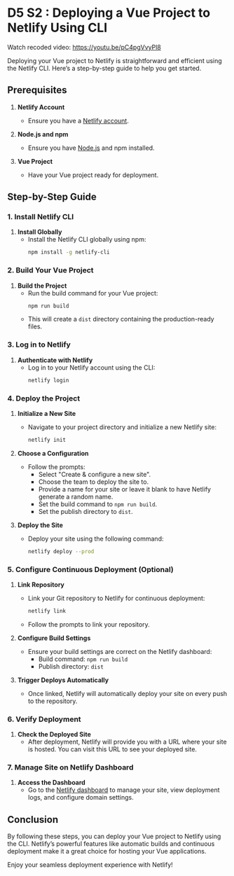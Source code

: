 # D5 S2 : Deploying a Vue Project to Netlify Using CLI

Watch recoded video: https://youtu.be/pC4pgVvyPl8

Deploying your Vue project to Netlify is straightforward and efficient using the Netlify CLI. Here’s a step-by-step guide to help you get started.

## Prerequisites

1. **Netlify Account**
   - Ensure you have a [Netlify account](https://www.netlify.com/).

2. **Node.js and npm**
   - Ensure you have [Node.js](https://nodejs.org/) and npm installed.

3. **Vue Project**
   - Have your Vue project ready for deployment.

## Step-by-Step Guide

### 1. Install Netlify CLI

1. **Install Globally**
   - Install the Netlify CLI globally using npm:
     ```bash
     npm install -g netlify-cli
     ```

### 2. Build Your Vue Project

1. **Build the Project**
   - Run the build command for your Vue project:
     ```bash
     npm run build
     ```
   - This will create a `dist` directory containing the production-ready files.

### 3. Log in to Netlify

1. **Authenticate with Netlify**
   - Log in to your Netlify account using the CLI:
     ```bash
     netlify login
     ```

### 4. Deploy the Project

1. **Initialize a New Site**
   - Navigate to your project directory and initialize a new Netlify site:
     ```bash
     netlify init
     ```

2. **Choose a Configuration**
   - Follow the prompts:
     - Select "Create & configure a new site".
     - Choose the team to deploy the site to.
     - Provide a name for your site or leave it blank to have Netlify generate a random name.
     - Set the build command to `npm run build`.
     - Set the publish directory to `dist`.

3. **Deploy the Site**
   - Deploy your site using the following command:
     ```bash
     netlify deploy --prod
     ```

### 5. Configure Continuous Deployment (Optional)

1. **Link Repository**
   - Link your Git repository to Netlify for continuous deployment:
     ```bash
     netlify link
     ```
   - Follow the prompts to link your repository.

2. **Configure Build Settings**
   - Ensure your build settings are correct on the Netlify dashboard:
     - Build command: `npm run build`
     - Publish directory: `dist`

3. **Trigger Deploys Automatically**
   - Once linked, Netlify will automatically deploy your site on every push to the repository.

### 6. Verify Deployment

1. **Check the Deployed Site**
   - After deployment, Netlify will provide you with a URL where your site is hosted. You can visit this URL to see your deployed site.

### 7. Manage Site on Netlify Dashboard

1. **Access the Dashboard**
   - Go to the [Netlify dashboard](https://app.netlify.com/) to manage your site, view deployment logs, and configure domain settings.

## Conclusion

By following these steps, you can deploy your Vue project to Netlify using the CLI. Netlify’s powerful features like automatic builds and continuous deployment make it a great choice for hosting your Vue applications.

Enjoy your seamless deployment experience with Netlify!
